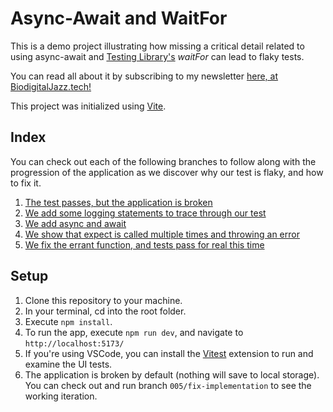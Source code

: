 # Async-Await and WaitFor

This is a demo project illustrating how missing a critical detail related to using async-await and [Testing Library's](https://testing-library.com/docs/dom-testing-library/api-async/#waitfor) _waitFor_ can lead to flaky tests.

You can read all about it by subscribing to my newsletter [here, at BiodigitalJazz.tech!](https://www.biodigitaljazz.tech/)

This project was initialized using [Vite](https://vitejs.dev/).

## Index

You can check out each of the following branches to follow along with the progression of the application as we discover why our test is flaky, and how to fix it.

1. [The test passes, but the application is broken](https://github.com/reynoldstim/async-await-waitfor-example/tree/001/tests-work-code-broken)
2. [We add some logging statements to trace through our test](https://github.com/reynoldstim/async-await-waitfor-example/tree/002/log-trace)
3. [We add async and await](https://github.com/reynoldstim/async-await-waitfor-example/tree/003/add-async-await-with-logs)
4. [We show that expect is called multiple times and throwing an error](https://github.com/reynoldstim/async-await-waitfor-example/blob/004/catching-assertion-error/src/App.test.tsx)
5. [We fix the errant function, and tests pass for real this time](https://github.com/reynoldstim/async-await-waitfor-example/tree/005/fix-implementation)
   

## Setup

1. Clone this repository to your machine.
2. In your terminal, cd into the root folder.
3. Execute `npm install`.
4. To run the app, execute `npm run dev`, and navigate to `http://localhost:5173/`
5. If you're using VSCode, you can install the [Vitest](https://marketplace.visualstudio.com/items?itemName=vitest.explorer) extension to run and examine the UI tests.
6. The application is broken by default (nothing will save to local storage). You can check out and run branch `005/fix-implementation` to see the working iteration.

